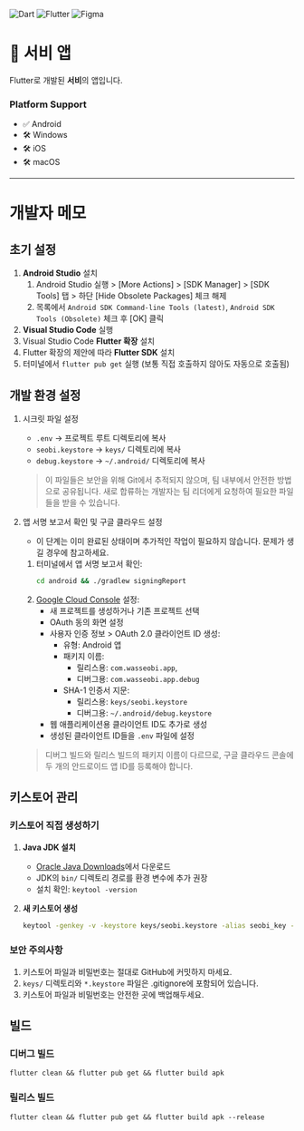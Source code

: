 ![Dart](https://img.shields.io/badge/dart-3670A0?style=flat&logo=dart&logoColor=white) ![Flutter](https://img.shields.io/badge/Flutter-02569B.svg?style=flat&logo=flutter&logoColor=white) ![Figma](https://img.shields.io/badge/figma-F24E1E.svg?style=flat&logo=figma&logoColor=white)
# 📱 서비 앱

Flutter로 개발된 **서비**의 앱입니다.

### Platform Support
- ✅ Android
- 🛠️ Windows
- 🛠️ iOS
- 🛠️ macOS

---

# 개발자 메모

## 초기 설정

1. **Android Studio** 설치
   1. Android Studio 실행 > [More Actions] > [SDK Manager] > [SDK Tools] 탭 > 하단 [Hide Obsolete Packages] 체크 해제
   2. 목록에서 `Android SDK Command-line Tools (latest)`, `Android SDK Tools (Obsolete)` 체크 후 [OK] 클릭
2. **Visual Studio Code** 실행
3. Visual Studio Code **Flutter 확장** 설치
4. Flutter 확장의 제안에 따라 **Flutter SDK** 설치
5. 터미널에서 `flutter pub get` 실행 (보통 직접 호출하지 않아도 자동으로 호출됨)

## 개발 환경 설정

1. 시크릿 파일 설정
   - `.env` → 프로젝트 루트 디렉토리에 복사
   - `seobi.keystore` → `keys/` 디렉토리에 복사
   - `debug.keystore` → `~/.android/` 디렉토리에 복사

   > 이 파일들은 보안을 위해 Git에서 추적되지 않으며, 팀 내부에서 안전한 방법으로 공유됩니다.
   > 새로 합류하는 개발자는 팀 리더에게 요청하여 필요한 파일들을 받을 수 있습니다.

2. 앱 서명 보고서 확인 및 구글 클라우드 설정
   - 이 단계는 이미 완료된 상태이며 추가적인 작업이 필요하지 않습니다. 문제가 생길 경우에 참고하세요.
   1. 터미널에서 앱 서명 보고서 확인:
      ```bash
      cd android && ./gradlew signingReport
      ```
   2. [Google Cloud Console](https://console.cloud.google.com/) 설정:
      - 새 프로젝트를 생성하거나 기존 프로젝트 선택
      - OAuth 동의 화면 설정
      - 사용자 인증 정보 > OAuth 2.0 클라이언트 ID 생성:
        * 유형: Android 앱
        * 패키지 이름: 
          - 릴리스용: `com.wasseobi.app`, 
          - 디버그용: `com.wasseobi.app.debug`
        * SHA-1 인증서 지문: 
          - 릴리스용: `keys/seobi.keystore`
          - 디버그용: `~/.android/debug.keystore`
      - 웹 애플리케이션용 클라이언트 ID도 추가로 생성
      - 생성된 클라이언트 ID들을 `.env` 파일에 설정

   > 디버그 빌드와 릴리스 빌드의 패키지 이름이 다르므로, 구글 클라우드 콘솔에 두 개의 안드로이드 앱 ID를 등록해야 합니다.


## 키스토어 관리

### 키스토어 직접 생성하기

1. **Java JDK 설치**
   - [Oracle Java Downloads](https://www.oracle.com/java/technologies/downloads/)에서 다운로드
   - JDK의 `bin/` 디렉토리 경로를 환경 변수에 추가 권장
   - 설치 확인: `keytool -version`

2. **새 키스토어 생성**
   ```bash
   keytool -genkey -v -keystore keys/seobi.keystore -alias seobi_key -keyalg RSA -keysize 2048 -validity 10000
   ```

### 보안 주의사항

1. 키스토어 파일과 비밀번호는 절대로 GitHub에 커밋하지 마세요.
2. `keys/` 디렉토리와 `*.keystore` 파일은 .gitignore에 포함되어 있습니다.
3. 키스토어 파일과 비밀번호는 안전한 곳에 백업해두세요.

## 빌드

### 디버그 빌드
```pwsh
flutter clean && flutter pub get && flutter build apk
```

### 릴리스 빌드
```pwsh
flutter clean && flutter pub get && flutter build apk --release
```
